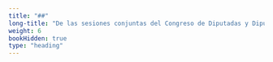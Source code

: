 ```yaml
---
title: "##"
long-title: "De las sesiones conjuntas del Congreso de Diputadas y Diputados y de la Cámara de las Regiones"
weight: 6
bookHidden: true
type: "heading"
---
```

